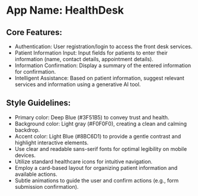 # **App Name**: HealthDesk

## Core Features:

- Authentication: User registration/login to access the front desk services.
- Patient Information Input: Input fields for patients to enter their information (name, contact details, appointment details).
- Information Confirmation: Display a summary of the entered information for confirmation.
- Intelligent Assistance: Based on patient information, suggest relevant services and information using a generative AI tool.

## Style Guidelines:

- Primary color: Deep Blue (#3F51B5) to convey trust and health.
- Background color: Light gray (#F0F0F0), creating a clean and calming backdrop.
- Accent color: Light Blue (#8BC6D1) to provide a gentle contrast and highlight interactive elements.
- Use clear and readable sans-serif fonts for optimal legibility on mobile devices.
- Utilize standard healthcare icons for intuitive navigation.
- Employ a card-based layout for organizing patient information and available actions.
- Subtle animations to guide the user and confirm actions (e.g., form submission confirmation).